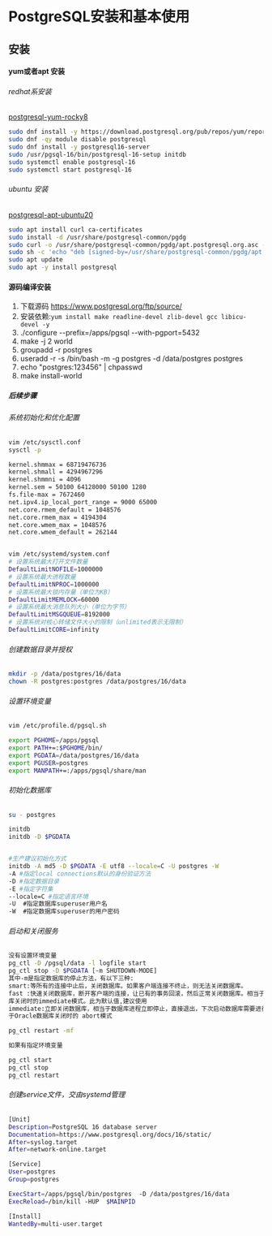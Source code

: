 # PostgreSQL安装和基本使用

## 安装

#### yum或者apt 安装

###### redhat系安装
[postgresql-yum-rocky8](https://www.postgresql.org/download/linux/redhat/)

```bash
sudo dnf install -y https://download.postgresql.org/pub/repos/yum/reporpms/EL-8-x86_64/pgdg-redhat-repo-latest.noarch.rpm
sudo dnf -qy module disable postgresql
sudo dnf install -y postgresql16-server
sudo /usr/pgsql-16/bin/postgresql-16-setup initdb
sudo systemctl enable postgresql-16
sudo systemctl start postgresql-16
```

###### ubuntu 安装
[postgresql-apt-ubuntu20](https://www.postgresql.org/download/linux/ubuntu/)

```bash
sudo apt install curl ca-certificates
sudo install -d /usr/share/postgresql-common/pgdg
sudo curl -o /usr/share/postgresql-common/pgdg/apt.postgresql.org.asc --fail https://www.postgresql.org/media/keys/ACCC4CF8.asc
sudo sh -c 'echo "deb [signed-by=/usr/share/postgresql-common/pgdg/apt.postgresql.org.asc] https://apt.postgresql.org/pub/repos/apt $(lsb_release -cs)-pgdg main" > /etc/apt/sources.list.d/pgdg.list'
sudo apt update
sudo apt -y install postgresql
```



#### 源码编译安装

1. 下载源码 https://www.postgresql.org/ftp/source/
2. 安装依赖:`yum install make readline-devel zlib-devel gcc libicu-devel -y `
3. ./configure  --prefix=/apps/pgsql  --with-pgport=5432
4. make -j 2 world
5. groupadd -r  postgres
6. useradd -r -s /bin/bash  -m  -g postgres -d  /data/postgres postgres
7. echo "postgres:123456" | chpasswd
8. make install-world

##### 后续步骤

###### 系统初始化和优化配置
```bash
vim /etc/sysctl.conf
sysctl -p

kernel.shmmax = 68719476736
kernel.shmall = 4294967296
kernel.shmmni = 4096
kernel.sem = 50100 64128000 50100 1280
fs.file-max = 7672460
net.ipv4.ip_local_port_range = 9000 65000
net.core.rmem_default = 1048576
net.core.rmem_max = 4194304
net.core.wmem_max = 1048576
net.core.wmem_default = 262144  


vim /etc/systemd/system.conf
# 设置系统最大打开文件数量
DefaultLimitNOFILE=1000000
# 设置系统最大进程数量   
DefaultLimitNPROC=1000000
# 设置系统最大锁内存量（单位为KB）
DefaultLimitMEMLOCK=60000                                                                                                                                                                   
# 设置系统最大消息队列大小（单位为字节）
DefaultLimitMSGQUEUE=8192000
# 设置系统对核心转储文件大小的限制（unlimited表示无限制）
DefaultLimitCORE=infinity
```

###### 创建数据目录并授权

```bash
mkdir -p /data/postgres/16/data
chown -R postgres:postgres /data/postgres/16/data
```

###### 设置环境变量
```bash
vim /etc/profile.d/pgsql.sh

export PGHOME=/apps/pgsql  
export PATH+=:$PGHOME/bin/
export PGDATA=/data/postgres/16/data 
export PGUSER=postgres  
export MANPATH+=:/apps/pgsql/share/man
```

###### 初始化数据库

```bash
su - postgres

initdb
initdb -D $PGDATA


#生产建议初始化方式
initdb -A md5 -D $PGDATA -E utf8 --locale=C -U postgres -W
-A #指定local connections默认的身份验证方法
-D #指定数据目录
-E #指定字符集
--locale=C #指定语言环境
-U  #指定数据库superuser用户名
-W  #指定数据库superuser的用户密码
```

###### 启动和关闭服务
```bash
没有设置环境变量
pg_ctl -D /pgsql/data -l logfile start 
pg_ctl stop -D $PGDATA [-m SHUTDOWN-MODE]
其中-m是指定数据库的停止方法，有以下三种:
smart:等所有的连接中止后，关闭数据库。如果客户端连接不终止，则无法关闭数据库。
fast :快速关闭数据库，断开客户端的连接，让已有的事务回滚，然后正常关闭数据库。相当于Oracle数据
库关闭时的immediate模式。此为默认值,建议使用
immediate:立即关闭数据库，相当于数据库进程立即停止，直接退出，下次启动数据库需要进行恢复。相当
于Oracle数据库关闭时的 abort模式

pg_ctl restart -mf

如果有指定环境变量

pg_ctl start
pg_ctl stop
pg_ctl restart

```

###### 创建service文件，交由systemd管理
```bash
[Unit]                                
Description=PostgreSQL 16 database server
Documentation=https://www.postgresql.org/docs/16/static/
After=syslog.target
After=network-online.target

[Service]
User=postgres
Group=postgres

ExecStart=/apps/pgsql/bin/postgres  -D /data/postgres/16/data
ExecReload=/bin/kill -HUP  $MAINPID

[Install]
WantedBy=multi-user.target 
```